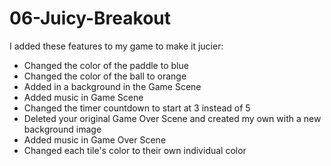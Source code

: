 # 06-Juicy-Breakout

I added these features to my game to make it jucier: 
- Changed the color of the paddle to blue
- Changed the color of the ball to orange
- Added in a background in the Game Scene
- Added music in Game Scene
- Changed the timer countdown to start at 3 instead of 5
- Deleted your original Game Over Scene and created my own with a new background image
- Added music in Game Over Scene
- Changed each tile's color to their own individual color




